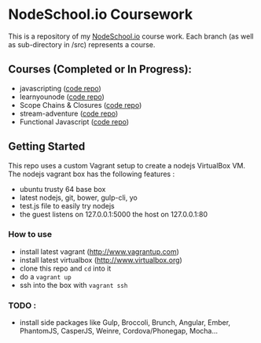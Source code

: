 NodeSchool.io Coursework
========================

This is a repository of my [NodeSchool.io](http://nodeschool.io/) course work.  Each branch (as well as sub-directory in /src) represents a course.

Courses (Completed or In Progress):
-----------------------------------

- javascripting ([code repo](https://github.com/sethvincent/javascripting))
- learnyounode ([code repo](https://www.github.com/workshopper/learnyounode))
- Scope Chains & Closures ([code repo](https://www.github.com/jesstelford/scope-chains-closures))
- stream-adventure ([code repo](https://www.github.com/substack/stream-adventure))
- Functional Javascript ([code repo](https://github.com/timoxley/functional-javascript-workshop))

Getting Started
---------------

This repo uses a custom Vagrant setup to create a nodejs VirtualBox VM.  The nodejs vagrant box has the following features :

* ubuntu trusty 64 base box
* latest nodejs, git, bower, gulp-cli, yo
* test.js file to easily try nodejs
* the guest listens on 127.0.0.1:5000 the host on 127.0.0.1:80

### How to use

- install latest vagrant (http://www.vagrantup.com) 
- install latest virtualbox (http://www.virtualbox.org)
- clone this repo and ```cd``` into it 
- do a ```vagrant up```
- ssh into the box with ```vagrant ssh```

### TODO :

- install side packages like Gulp, Broccoli, Brunch, Angular, Ember, PhantomJS, CasperJS, Weinre, Cordova/Phonegap, Mocha...
